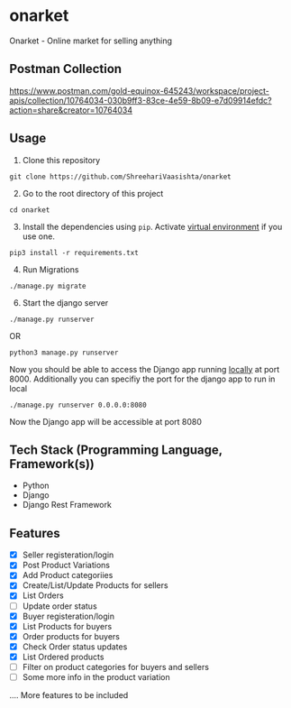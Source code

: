 # onarket
Onarket - Online market for selling anything

## Postman Collection
https://www.postman.com/gold-equinox-645243/workspace/project-apis/collection/10764034-030b9ff3-83ce-4e59-8b09-e7d09914efdc?action=share&creator=10764034

## Usage
1. Clone this repository
```
git clone https://github.com/ShreehariVaasishta/onarket
```
2. Go to the root directory of this project
```
cd onarket
```
3. Install the dependencies using `pip`. Activate [virtual environment](https://python-guide-cn.readthedocs.io/en/latest/dev/virtualenvs.html) if you use one.
```
pip3 install -r requirements.txt
```
4. Run Migrations
```
./manage.py migrate
```
6. Start the django server 
```
./manage.py runserver
```
OR
```
python3 manage.py runserver
```
Now you should be able to access the Django app running [locally](http://127.0.0.1:8000/) at port 8000. Additionally you can specifiy the port for the django app to run in local
```
./manage.py runserver 0.0.0.0:8080
```
Now the Django app will be accessible at port 8080

## Tech Stack (Programming Language, Framework(s))
* Python
* Django
* Django Rest Framework

## Features
- [x] Seller registeration/login
- [x] Post Product Variations
- [x] Add Product categoriies
- [x] Create/List/Update Products for sellers
- [x] List Orders
- [ ] Update order status
- [x] Buyer registeration/login
- [x] List Products for buyers
- [x] Order products for buyers
- [x] Check Order status updates
- [x] List Ordered products
- [ ] Filter on product categories for buyers and sellers
- [ ] Some more info in the product variation

.... More features to be included
